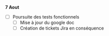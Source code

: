 **7 Aout**
- [ ] Poursuite des tests fonctionnels
    - [ ] Mise à jour du google doc
    - [ ] Création de tickets Jira en conséquence
